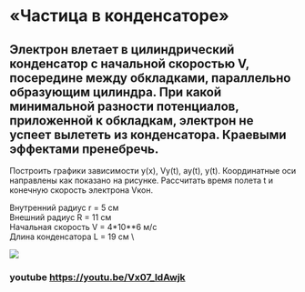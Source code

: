 # «Частица в конденсаторе»
## Электрон влетает в цилиндрический конденсатор с начальной скоростью V, посередине между обкладками, параллельно образующим цилиндра. При какой минимальной разности потенциалов, приложенной к обкладкам, электрон не успеет вылететь из конденсатора. Краевыми эффектами пренебречь.
Построить графики зависимости y(x), Vy(t), ay(t), y(t). Координатные оси направлены как показано на рисунке.
Рассчитать время полета t и конечную скорость электрона Vкон.

Внутренний радиус r = 5 см \
Внешний радиус R = 11 см \
Начальная скорость V = 4*10**6 м/c \
Длина конденсатора L = 19 cм \

![](/Users/indo.evri.momint/electron-in-a-cylindrical-capacitor-imitation/picture.png)

### youtube https://youtu.be/Vx07_ldAwjk
